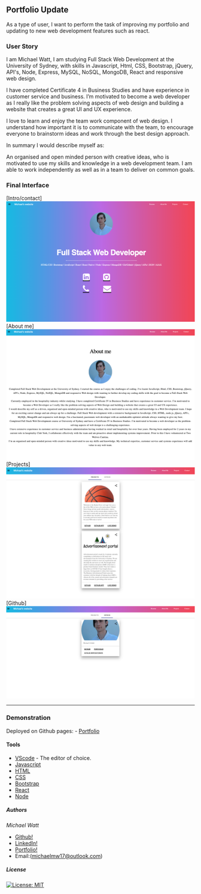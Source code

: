 ## Portfolio Update

As a type of user, I want to perform the task of improving my portfolio and updating to new web development features such as react.
### User Story

I am Michael Watt, I am studying Full Stack Web Development at the University of Sydney, with skills in Javascript,  Html, CSS, Bootstrap, jQuery, API's, Node, Express, MySQL, NoSQL, MongoDB, React and responsive web design.

I have completed Certificate 4 in Business Studies and have experience in customer service and business. I’m motivated to become a web developer as I really like the problem solving aspects of web design and building a website that creates a great UI and UX experience.

I love to learn and enjoy the team work component of web design. I understand how important it is to communicate with the team, to encourage everyone to brainstorm ideas and work through the best design approach.

In summary I would describe myself as:

An organised and open minded person with creative ideas, who is motivated to use my skills and knowledge in a web development team. I am able to work independently as well as in a team to deliver on common goals.

### Final Interface

[Intro/contact]<img src="./public/Images/ScreenShot.png">
[About me]<img src="./public/Images/ScreenShot1.png">
[Projects]<img src="./public/Images/ScreenShot3.png">
[Github]<img src="./public/Images/ScreenShot2.png">



<hr>

### Demonstration

Deployed on Github pages: - [Portfolio](https://michaelmw17.github.io/mw)

#### Tools

- [VScode](https://code.visualstudio.com/) - The editor of choice.
- [Javascript](https://developer.mozilla.org/en-US/docs/Web/JavaScript)
- [HTML](https://developer.mozilla.org/en-US/docs/Web/HTML)
- [CSS](https://developer.mozilla.org/en-US/docs/Web/CSS)
- [Bootstrap](https://getbootstrap.com/)
- [React](https://reactjs.org/docs/getting-started.html/)
- [Node](https://nodejs.org/en/docs/)


##### Authors

_Michael Watt_

- [Github!](https://github.com/Michaelmw17)
- [LinkedIn!](https://www.linkedin.com/in/michael-watt-6a76961b3/)
- [Portfolio!](http://michaelmw17.github.io/)
- Email:(michaelmw17@outlook.com)

##### License 

[![License: MIT](https://img.shields.io/badge/License-MIT-yellow.svg)](https://opensource.org/licenses/MIT)